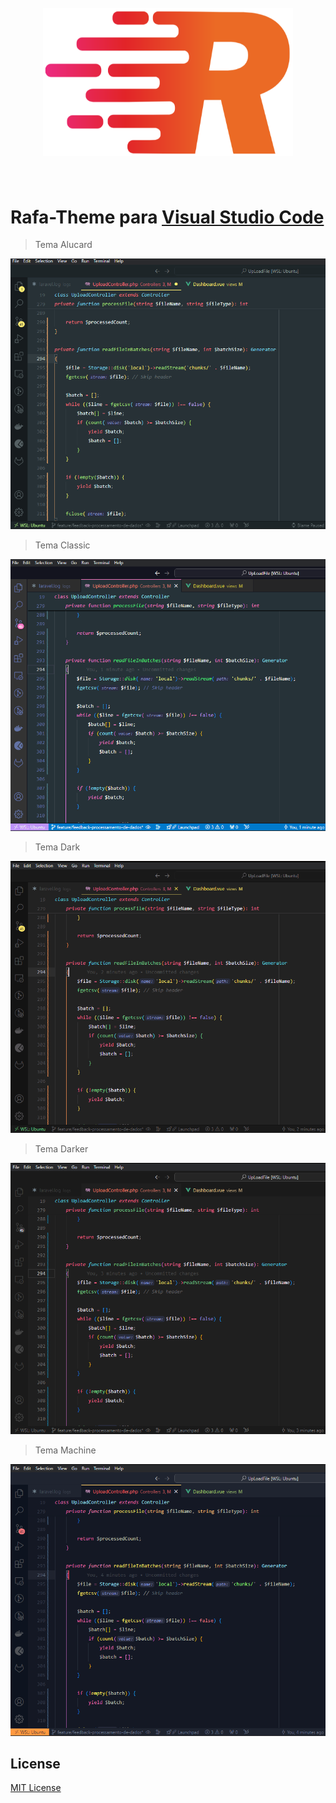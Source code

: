 <h1 align="center">
  <br>
    <img src="https://raw.githubusercontent.com/marcos-burghausen/Extensao-Rafa/main/logo_2.png" alt="logo" width="400">
  <br><br>
</h1>

# Rafa-Theme para [Visual Studio Code](http://code.visualstudio.com)

> Tema Alucard

![Screenshot](https://raw.githubusercontent.com/marcos-burghausen/Extensao-Rafa/main/images/alucard.png)

> Tema Classic

![Screenshot](https://raw.githubusercontent.com/marcos-burghausen/Extensao-Rafa/main/images/classic.png)

> Tema Dark

![Screenshot](https://raw.githubusercontent.com/marcos-burghausen/Extensao-Rafa/main/images/dark.png)

> Tema Darker

![Screenshot](https://raw.githubusercontent.com/marcos-burghausen/Extensao-Rafa/main/images/darker.png)

> Tema Machine

![Screenshot](https://raw.githubusercontent.com/marcos-burghausen/Extensao-Rafa/main/images/machine.png)

## License

[MIT License](./LICENSE)
